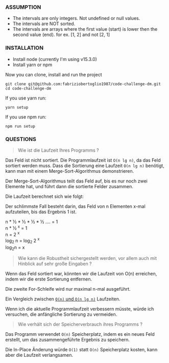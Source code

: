### ASSUMPTION

- The intervals are only integers. Not undefined or null values.
- The intervals are NOT sorted.
- The intervals are arrays where the first value (start) is lower then the second value (end). for ex. [1, 2] and not [2, 1]

### INSTALLATION

- Install node (currently I'm using v15.3.0)
- Install yarn or npm 

Now you can clone, install and run the project 

```
git clone git@github.com:fabriziobertoglio1987/code-challenge-dm.git
cd code-challenge-dm
```
If you use yarn run:

```
yarn setup
```
If you use npm run: 

```
npm run setup
```


### QUESTIONS

> Wie ist die Laufzeit Ihres Programms ?

Das Feld ist nicht sortiert.
Die Programmlaufzeit ist `O(n lg n)`, da das Feld sortiert werden muss.
Dass die Sortierung eine Laufzeit `O(n lg n)` benötigt, kann man mit einem Merge-Sort-Algorithmus demonstrieren.

Der Merge-Sort-Algorithmus teilt das Feld auf, bis es nur noch zwei Elemente hat, und führt dann die sortierte Felder zusammen.

Die Laufzeit berechnet sich wie folgt:

Der schlimmste Fall besteht darin, das Feld von n Elementen x-mal aufzuteilen, bis das Ergebnis 1 ist.

n * ½ * ½ * ½ * ½ …. = 1  
n * ½ <sup>x</sup> = 1  
n = 2 <sup>x</sup>  
log<sub>2</sub> n = log<sub>2</sub> 2 <sup>x</sup>  
log<sub>2</sub>n = x

> Wie kann die Robustheit sichergestellt werden, vor allem auch mit Hinblick auf sehr große
> Eingaben ?

Wenn das Feld sortiert war, könnten wir die Laufzeit von O(n) erreichen, indem wir die erste Sortierung entfernen.

Die zweite For-Schleife wird nur maximal n-mal ausgeführt.

Ein Vergleich zwischen [`O(n)` und `O(n lg n)`](https://stackoverflow.com/a/43174391/7295772) Laufzeiten.

Wenn ich die aktuelle Programmlaufzeit verbessern müsste, würde ich versuchen, die anfängliche Sortierung zu vermeiden.

> Wie verhält sich der Speicherverbrauch ihres Programms ?

Das Programm verwendet `O(n)` Speicherplatz, indem es ein neues Feld erstellt, um das zusammengeführte Ergebnis zu speichern.

Die In-Place Änderung würde `O(1)` statt `O(n)` Speicherplatz kosten, kann aber die Laufzeit verlangsamen.
